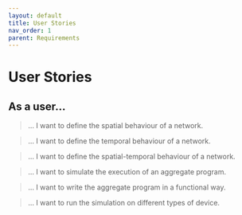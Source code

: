 ```yaml
---
layout: default
title: User Stories
nav_order: 1
parent: Requirements
---
```

# User Stories

## As a user...

> ... I want to define the spatial behaviour of a network.

> ... I want to define the temporal behaviour of a network.

> ... I want to define the spatial-temporal behaviour of a network.

> ... I want to simulate the execution of an aggregate program.

> ... I want to write the aggregate program in a functional way.

> ... I want to run the simulation on different types of device.